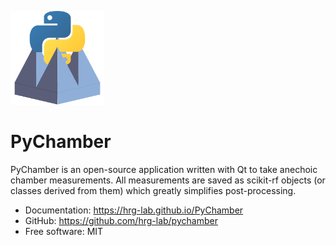 [<img src="./resources/logo.png" width="150" />](./resources/logo.png)

# PyChamber

PyChamber is an open-source application written with Qt to take anechoic chamber measurements. All measurements are saved as scikit-rf objects (or classes derived from them) which greatly simplifies post-processing.

* Documentation: <https://hrg-lab.github.io/PyChamber>
* GitHub: <https://github.com/hrg-lab/pychamber>
* Free software: MIT
